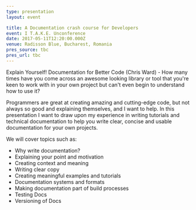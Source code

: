 ```yaml
---
type: presentation
layout: event

title: A Documentation crash course for Developers
event: I T.A.K.E. Unconference
date: 2017-05-11T12:20:00.000Z
venue: Radisson Blue, Bucharest, Romania
pres_source: tbc
pres_url: tbc
---
```


Explain Yourself! Documentation for Better Code (Chris Ward) - How many times have you come across an awesome looking library or tool that you're keen to work with in your own project but can't even begin to understand how to use it?

Programmers are great at creating amazing and cutting-edge code, but not always so good and explaining themselves, and I want to help. In this presentation I want to draw upon my experience in writing tutorials and technical documentation to help you write clear, concise and usable documentation for your own projects.

We will cover topics such as:

-   Why write documentation?
-   Explaining your point and motivation
-   Creating context and meaning
-   Writing clear copy
-   Creating meaningful examples and tutorials
-   Documentation systems and formats
-   Making documentation part of build processes
-   Testing Docs
-   Versioning of Docs
